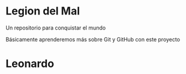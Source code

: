 # Legion del Mal
Un repositorio para conquistar el mundo

Básicamente aprenderemos más sobre Git y GitHub con este proyecto


# Leonardo

